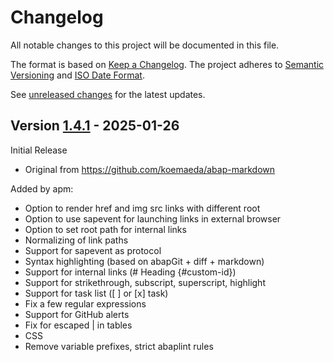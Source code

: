 # Changelog

All notable changes to this project will be documented in this file.

The format is based on [Keep a Changelog](https://keepachangelog.com/en/1.0.0/).
The project adheres to [Semantic Versioning](https://semver.org/spec/v2.0.0.html)
and [ISO Date Format](https://www.iso.org/iso-8601-date-and-time-format.html).

See [unreleased changes] for the latest updates.

## Version [1.4.1] - 2025-01-26

Initial Release

- Original from https://github.com/koemaeda/abap-markdown

 Added by apm:

- Option to render href and img src links with different root
- Option to use sapevent for launching links in external browser
- Option to set root path for internal links
- Normalizing of link paths
- Support for sapevent as protocol
- Syntax highlighting (based on abapGit + diff + markdown)
- Support for internal links (# Heading {#custom-id})
- Support for strikethrough, subscript, superscript, highlight
- Support for task list ([ ] or [x] task)
- Fix a few regular expressions
- Support for GitHub alerts
- Fix for escaped | in tables
- CSS
- Remove variable prefixes, strict abaplint rules

[unreleased changes]: https://github.com/abapPM/ABAP-Markdown/compare/1.4.1...main
[1.4.1]: https://github.com/abapPM/ABAP-Markdown/releases/tag/1.4.1
